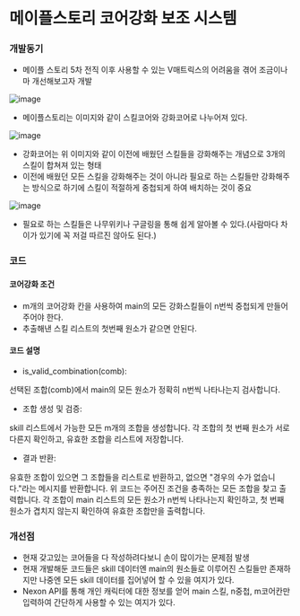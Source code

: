 # 메이플스토리 코어강화 보조 시스템

### 개발동기
- 메이플 스토리 5차 전직 이후 사용할 수 있는 V매트릭스의 어려움을 겪어 조금이나마 개선해보고자 개발

![image](https://github.com/user-attachments/assets/d0c7baa5-036a-4b3a-b085-e992be76cc31)
- 메이플스토리는 이미지와 같이 스킬코어와 강화코어로 나누어져 있다.

![image](https://github.com/user-attachments/assets/96b4a393-19b6-411e-ba34-6ef223c98caf)
- 강화코어는 위 이미지와 같이 이전에 배웠던 스킬들을 강화해주는 개념으로 3개의 스킬이 합쳐져 있는 형태
- 이전에 배웠던 모든 스킬을 강화해주는 것이 아니라 필요로 하는 스킬들만 강화해주는 방식으로 하기에 스킬이 적절하게 중첩되게 하여 배치하는 것이 중요

![image](https://github.com/user-attachments/assets/aaa5bcf2-1df9-4453-99dc-4dad98a4e429)
- 필요로 하는 스킬들은 나무위키나 구글링을 통해 쉽게 알아볼 수 있다.(사람마다 차이가 있기에 꼭 저걸 따르진 않아도 된다.)

### 코드
#### 코어강화 조건
- m개의 코어강화 칸을 사용하여 main의 모든 강화스킬들이 n번씩 중첩되게 만들어 주어야 한다.
- 추출해낸 스킬 리스트의 첫번째 원소가 같으면 안된다.
#### 코드 설명
- is_valid_combination(comb):

선택된 조합(comb)에서 main의 모든 원소가 정확히 n번씩 나타나는지 검사합니다. 
- 조합 생성 및 검증:

skill 리스트에서 가능한 모든 m개의 조합을 생성합니다. 각 조합의 첫 번째 원소가 서로 다른지 확인하고, 유효한 조합을 리스트에 저장합니다. 
- 결과 반환:

유효한 조합이 있으면 그 조합들을 리스트로 반환하고, 없으면 "경우의 수가 없습니다."라는 메시지를 반환합니다. 위 코드는 주어진 조건을 충족하는 모든 조합을 찾고 출력합니다. 각 조합이 main 리스트의 모든 원소가 n번씩 나타나는지 확인하고, 첫 번째 원소가 겹치지 않는지 확인하여 유효한 조합만을 출력합니다.

### 개선점
- 현재 갖고있는 코어들을 다 작성하려다보니 손이 많이가는 문제점 발생
- 현재 개발해둔 코드들은 skill 데이터엔 main의 원소들로 이루어진 스킬들만 존재하지만 나중엔 모든 skill 데이터를 집어넣어 할 수 있을 여지가 있다.
- Nexon API를 통해 개인 캐릭터에 대한 정보를 얻어 main 스킬, n중첩, m코어칸만 입력하여 간단하게 사용할 수 있는 여지가 있다.
